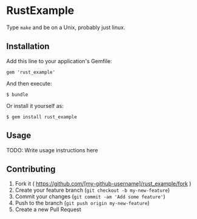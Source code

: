 # RustExample

Type `make` and be on a Unix, probably just linux.

## Installation

Add this line to your application's Gemfile:

    gem 'rust_example'

And then execute:

    $ bundle

Or install it yourself as:

    $ gem install rust_example

## Usage

TODO: Write usage instructions here

## Contributing

1. Fork it ( https://github.com/[my-github-username]/rust_example/fork )
2. Create your feature branch (`git checkout -b my-new-feature`)
3. Commit your changes (`git commit -am 'Add some feature'`)
4. Push to the branch (`git push origin my-new-feature`)
5. Create a new Pull Request
